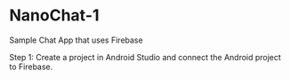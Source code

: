 # NanoChat-1
Sample Chat App that uses Firebase 

Step 1: Create a project in Android Studio and connect the Android project to Firebase.

